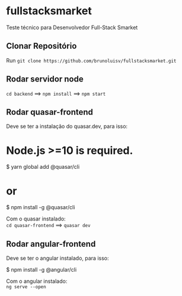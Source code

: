 # fullstacksmarket
Teste técnico para Desenvolvedor Full-Stack Smarket

## Clonar Repositório

Run `git clone https://github.com/brunoluisv/fullstacksmarket.git`

## Rodar servidor node

`cd backend` ==>
`npm install` ==>
`npm start`

## Rodar quasar-frontend

Deve se ter a instalação do quasar.dev, para isso:

# Node.js >=10 is required.

$ yarn global add @quasar/cli
# or
$ npm install -g @quasar/cli

Com o quasar instalado:
<br>
`cd quasar-frontend` ==>
`quasar dev`

## Rodar angular-frontend

Deve se ter o angular instalado, para isso: 

$ npm install -g @angular/cli

Com o angular instalado: <br>
`ng serve --open`
